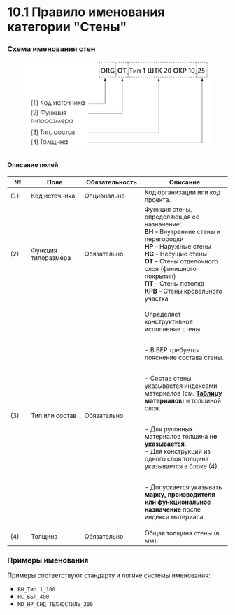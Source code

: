 # 10.1 Правило именования категории "Стены"

### Схема именования стен

<figure><img src="../../.gitbook/assets/image (30).png" alt="" width="563"><figcaption></figcaption></figure>

#### Описание полей

<table><thead><tr><th width="66">№</th><th width="150.42864990234375">Поле</th><th width="143">Обязательность</th><th width="331.42828369140625">Описание</th></tr></thead><tbody><tr><td>(1)</td><td>Код источника</td><td>Опционально</td><td>Код организации или код проекта.</td></tr><tr><td>(2)</td><td>Функция типоразмера</td><td>Обязательно</td><td>Функция стены, определяющая её назначение:<br><strong>ВН</strong> – Внутренние стены и перегородки<br><strong>НР</strong> – Наружные стены<br><strong>НС</strong> – Несущие стены<br><strong>ОТ</strong> – Стены отделочного слоя (финишного покрытия)<br><strong>ПТ</strong> – Стены потолка<br><strong>КРВ</strong> – Стены кровельного участка</td></tr><tr><td>(3)</td><td>Тип или состав</td><td>Обязательно</td><td><p>Определяет конструктивное исполнение стены.</p><p><br>- В BEP требуется пояснение состава стены.</p><p><br>- Состав стены указывается индексами материалов (см. <a href="pravilo-imenovaniya-materialov.md"><strong>Таблицу</strong></a> <strong>материалов</strong>) и толщиной слоя.</p><p><br>- Для рулонных материалов толщина <strong>не указывается</strong>.<br>- Для конструкций из одного слоя толщина указывается в блоке (4).</p><p><br>- Допускается указывать <strong>марку, производителя или функциональное назначение</strong> после индекса материала.</p></td></tr><tr><td>(4)</td><td>Толщина</td><td>Обязательно</td><td>Общая толщина стены (в мм).</td></tr></tbody></table>

### Примеры именования

Примеры соответствуют стандарту и логике системы именования:

* `ВН_Тип 1_100`
* `НС_ББЛ_400`
* `MD_НР_СНД ТЕХНОСТИЛЬ_200`
